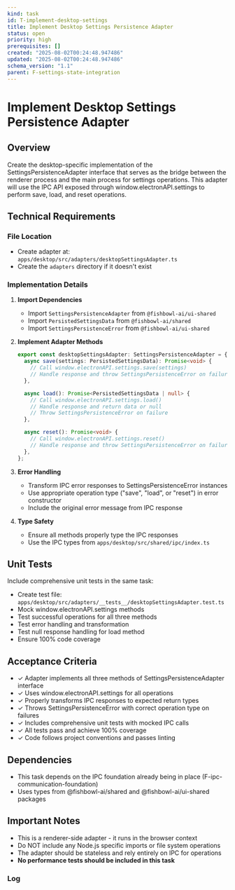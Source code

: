 ```yaml
---
kind: task
id: T-implement-desktop-settings
title: Implement Desktop Settings Persistence Adapter
status: open
priority: high
prerequisites: []
created: "2025-08-02T00:24:48.947486"
updated: "2025-08-02T00:24:48.947486"
schema_version: "1.1"
parent: F-settings-state-integration
---
```


# Implement Desktop Settings Persistence Adapter

## Overview

Create the desktop-specific implementation of the SettingsPersistenceAdapter interface that serves as the bridge between the renderer process and the main process for settings operations. This adapter will use the IPC API exposed through window.electronAPI.settings to perform save, load, and reset operations.

## Technical Requirements

### File Location

- Create adapter at: `apps/desktop/src/adapters/desktopSettingsAdapter.ts`
- Create the `adapters` directory if it doesn't exist

### Implementation Details

1. **Import Dependencies**
   - Import `SettingsPersistenceAdapter` from `@fishbowl-ai/ui-shared`
   - Import `PersistedSettingsData` from `@fishbowl-ai/shared`
   - Import `SettingsPersistenceError` from `@fishbowl-ai/ui-shared`

2. **Implement Adapter Methods**

   ```typescript
   export const desktopSettingsAdapter: SettingsPersistenceAdapter = {
     async save(settings: PersistedSettingsData): Promise<void> {
       // Call window.electronAPI.settings.save(settings)
       // Handle response and throw SettingsPersistenceError on failure
     },

     async load(): Promise<PersistedSettingsData | null> {
       // Call window.electronAPI.settings.load()
       // Handle response and return data or null
       // Throw SettingsPersistenceError on failure
     },

     async reset(): Promise<void> {
       // Call window.electronAPI.settings.reset()
       // Handle response and throw SettingsPersistenceError on failure
     },
   };
   ```

3. **Error Handling**
   - Transform IPC error responses to SettingsPersistenceError instances
   - Use appropriate operation type ("save", "load", or "reset") in error constructor
   - Include the original error message from IPC response

4. **Type Safety**
   - Ensure all methods properly type the IPC responses
   - Use the IPC types from `apps/desktop/src/shared/ipc/index.ts`

## Unit Tests

Include comprehensive unit tests in the same task:

- Create test file: `apps/desktop/src/adapters/__tests__/desktopSettingsAdapter.test.ts`
- Mock window.electronAPI.settings methods
- Test successful operations for all three methods
- Test error handling and transformation
- Test null response handling for load method
- Ensure 100% code coverage

## Acceptance Criteria

- ✓ Adapter implements all three methods of SettingsPersistenceAdapter interface
- ✓ Uses window.electronAPI.settings for all operations
- ✓ Properly transforms IPC responses to expected return types
- ✓ Throws SettingsPersistenceError with correct operation type on failures
- ✓ Includes comprehensive unit tests with mocked IPC calls
- ✓ All tests pass and achieve 100% coverage
- ✓ Code follows project conventions and passes linting

## Dependencies

- This task depends on the IPC foundation already being in place (F-ipc-communication-foundation)
- Uses types from @fishbowl-ai/shared and @fishbowl-ai/ui-shared packages

## Important Notes

- This is a renderer-side adapter - it runs in the browser context
- Do NOT include any Node.js specific imports or file system operations
- The adapter should be stateless and rely entirely on IPC for operations
- **No performance tests should be included in this task**

### Log
